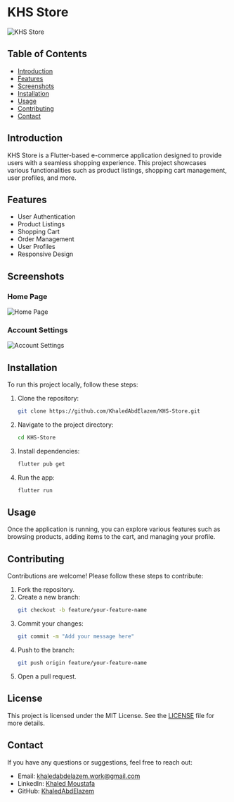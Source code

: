 
# KHS Store

![KHS Store](path/to/your/image.jpg) 

## Table of Contents

- [Introduction](#introduction)
- [Features](#features)
- [Screenshots](#screenshots)
- [Installation](#installation)
- [Usage](#usage)
- [Contributing](#contributing)
- [Contact](#contact)

## Introduction

KHS Store is a Flutter-based e-commerce application designed to provide users with a seamless shopping experience. This project showcases various functionalities such as product listings, shopping cart management, user profiles, and more.

## Features

- User Authentication
- Product Listings
- Shopping Cart
- Order Management
- User Profiles
- Responsive Design

## Screenshots

### Home Page
![Home Page](path/to/Screenshot_٢٠٢٤٠٥٢٤-٢٠١٣٤٩.jpg)

### Account Settings
![Account Settings](path/to/Screenshot_٢٠٢٤٠٥٢٤-٢٠١٤٤٤.jpg)

## Installation

To run this project locally, follow these steps:

1. Clone the repository:
    ```bash
    git clone https://github.com/KhaledAbdElazem/KHS-Store.git
    ```

2. Navigate to the project directory:
    ```bash
    cd KHS-Store
    ```

3. Install dependencies:
    ```bash
    flutter pub get
    ```

4. Run the app:
    ```bash
    flutter run
    ```

## Usage

Once the application is running, you can explore various features such as browsing products, adding items to the cart, and managing your profile.

## Contributing

Contributions are welcome! Please follow these steps to contribute:

1. Fork the repository.
2. Create a new branch:
    ```bash
    git checkout -b feature/your-feature-name
    ```
3. Commit your changes:
    ```bash
    git commit -m "Add your message here"
    ```
4. Push to the branch:
    ```bash
    git push origin feature/your-feature-name
    ```
5. Open a pull request.

## License

This project is licensed under the MIT License. See the [LICENSE](LICENSE) file for more details.

## Contact

If you have any questions or suggestions, feel free to reach out:

- Email: khaledabdelazem.work@gmail.com
- LinkedIn: [Khaled Moustafa](www.linkedin.com/in/khaled-abd-elazem-a0b106310)
- GitHub: [KhaledAbdElazem](https://github.com/KhaledAbdElazem)
